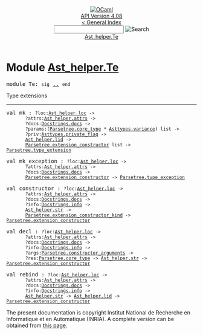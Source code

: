 <!-- ((! set title API !)) ((! set documentation !)) ((! set api !)) ((! set nobreadcrumb !)) -->
<div class="api"><header><nav class="toc brand"><a class="brand" href="https://ocaml.org/"><img src="colour-logo-gray.svg" class="svg" alt="OCaml"></a></nav><nav class="toc"><div class="toc_version"><a href="/docs" id="version-select">API Version 4.08</a></div><a href="index.html">&lt; General Index</a><div class="api_search"><input type="text" name="apisearch" id="api_search" oninput="mySearch(false);" onkeypress="this.oninput();" onclick="this.oninput();" onpaste="this.oninput();">
<img src="search_icon.svg" alt="Search" class="svg" onclick="mySearch(false)"></div>
<div id="search_results"></div><div class="toc_title"><a href="#top">Ast_helper.Te</a></div><ul></ul></nav></header>

<h1>Module <a href="type_Ast_helper.Te.html">Ast_helper.Te</a></h1>

<pre><span id="MODULETe"><span class="keyword">module</span> Te</span>: <code class="code"><span class="keyword">sig</span></code> <a href="Ast_helper.Te.html">..</a> <code class="code"><span class="keyword">end</span></code></pre><div class="info module top">
<div class="info-desc">
<p>Type extensions</p>
</div>
</div>
<hr width="100%">

<pre><span id="VALmk"><span class="keyword">val</span> mk</span> : <code class="type">?loc:<a href="Ast_helper.html#TYPEloc">Ast_helper.loc</a> -&gt;<br>       ?attrs:<a href="Ast_helper.html#TYPEattrs">Ast_helper.attrs</a> -&gt;<br>       ?docs:<a href="Docstrings.html#TYPEdocs">Docstrings.docs</a> -&gt;<br>       ?params:(<a href="Parsetree.html#TYPEcore_type">Parsetree.core_type</a> * <a href="Asttypes.html#TYPEvariance">Asttypes.variance</a>) list -&gt;<br>       ?priv:<a href="Asttypes.html#TYPEprivate_flag">Asttypes.private_flag</a> -&gt;<br>       <a href="Ast_helper.html#TYPElid">Ast_helper.lid</a> -&gt;<br>       <a href="Parsetree.html#TYPEextension_constructor">Parsetree.extension_constructor</a> list -&gt; <a href="Parsetree.html#TYPEtype_extension">Parsetree.type_extension</a></code></pre>
<pre><span id="VALmk_exception"><span class="keyword">val</span> mk_exception</span> : <code class="type">?loc:<a href="Ast_helper.html#TYPEloc">Ast_helper.loc</a> -&gt;<br>       ?attrs:<a href="Ast_helper.html#TYPEattrs">Ast_helper.attrs</a> -&gt;<br>       ?docs:<a href="Docstrings.html#TYPEdocs">Docstrings.docs</a> -&gt;<br>       <a href="Parsetree.html#TYPEextension_constructor">Parsetree.extension_constructor</a> -&gt; <a href="Parsetree.html#TYPEtype_exception">Parsetree.type_exception</a></code></pre>
<pre><span id="VALconstructor"><span class="keyword">val</span> constructor</span> : <code class="type">?loc:<a href="Ast_helper.html#TYPEloc">Ast_helper.loc</a> -&gt;<br>       ?attrs:<a href="Ast_helper.html#TYPEattrs">Ast_helper.attrs</a> -&gt;<br>       ?docs:<a href="Docstrings.html#TYPEdocs">Docstrings.docs</a> -&gt;<br>       ?info:<a href="Docstrings.html#TYPEinfo">Docstrings.info</a> -&gt;<br>       <a href="Ast_helper.html#TYPEstr">Ast_helper.str</a> -&gt;<br>       <a href="Parsetree.html#TYPEextension_constructor_kind">Parsetree.extension_constructor_kind</a> -&gt; <a href="Parsetree.html#TYPEextension_constructor">Parsetree.extension_constructor</a></code></pre>
<pre><span id="VALdecl"><span class="keyword">val</span> decl</span> : <code class="type">?loc:<a href="Ast_helper.html#TYPEloc">Ast_helper.loc</a> -&gt;<br>       ?attrs:<a href="Ast_helper.html#TYPEattrs">Ast_helper.attrs</a> -&gt;<br>       ?docs:<a href="Docstrings.html#TYPEdocs">Docstrings.docs</a> -&gt;<br>       ?info:<a href="Docstrings.html#TYPEinfo">Docstrings.info</a> -&gt;<br>       ?args:<a href="Parsetree.html#TYPEconstructor_arguments">Parsetree.constructor_arguments</a> -&gt;<br>       ?res:<a href="Parsetree.html#TYPEcore_type">Parsetree.core_type</a> -&gt; <a href="Ast_helper.html#TYPEstr">Ast_helper.str</a> -&gt; <a href="Parsetree.html#TYPEextension_constructor">Parsetree.extension_constructor</a></code></pre>
<pre><span id="VALrebind"><span class="keyword">val</span> rebind</span> : <code class="type">?loc:<a href="Ast_helper.html#TYPEloc">Ast_helper.loc</a> -&gt;<br>       ?attrs:<a href="Ast_helper.html#TYPEattrs">Ast_helper.attrs</a> -&gt;<br>       ?docs:<a href="Docstrings.html#TYPEdocs">Docstrings.docs</a> -&gt;<br>       ?info:<a href="Docstrings.html#TYPEinfo">Docstrings.info</a> -&gt;<br>       <a href="Ast_helper.html#TYPEstr">Ast_helper.str</a> -&gt; <a href="Ast_helper.html#TYPElid">Ast_helper.lid</a> -&gt; <a href="Parsetree.html#TYPEextension_constructor">Parsetree.extension_constructor</a></code></pre>
<div class="copyright">The present documentation is copyright Institut National de Recherche en Informatique et en Automatique (INRIA). A complete version can be obtained from <a href="http://caml.inria.fr/pub/docs/manual-ocaml/">this page</a>.</div></div>